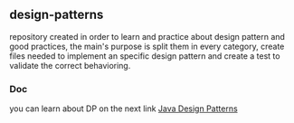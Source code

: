 ## design-patterns

repository created in order to learn and practice about design pattern and good practices, the main's purpose is split them in every category, create files needed to implement an specific design pattern and create a test to validate the correct behavioring.

### Doc

you can learn about DP on the next link [Java Design Patterns](https://refactoring.guru/es/design-patterns/java) 
